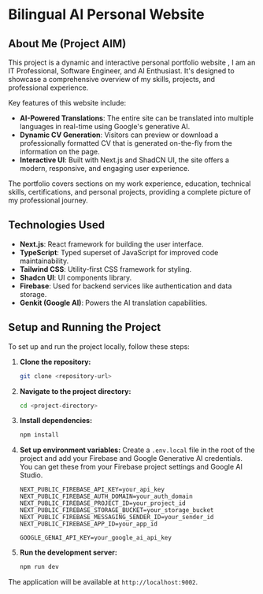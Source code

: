 # Bilingual AI Personal Website

## About Me (Project AIM)

This project is a dynamic and interactive personal portfolio website , I am an IT Professional, Software Engineer, and AI Enthusiast. It's designed to showcase a comprehensive overview of my skills, projects, and professional experience.

Key features of this website include:
-   **AI-Powered Translations**: The entire site can be translated into multiple languages in real-time using Google's generative AI.
-   **Dynamic CV Generation**: Visitors can preview or download a professionally formatted CV that is generated on-the-fly from the information on the page.
-   **Interactive UI**: Built with Next.js and ShadCN UI, the site offers a modern, responsive, and engaging user experience.

The portfolio covers sections on my work experience, education, technical skills, certifications, and personal projects, providing a complete picture of my professional journey.

## Technologies Used

- **Next.js**: React framework for building the user interface.
- **TypeScript**: Typed superset of JavaScript for improved code maintainability.
- **Tailwind CSS**: Utility-first CSS framework for styling.
- **Shadcn UI**: UI components library.
- **Firebase**: Used for backend services like authentication and data storage.
- **Genkit (Google AI)**: Powers the AI translation capabilities.

## Setup and Running the Project

To set up and run the project locally, follow these steps:
1. **Clone the repository:**
   ```bash
   git clone <repository-url>
   ```
2. **Navigate to the project directory:**
   ```bash
   cd <project-directory>
   ```
3. **Install dependencies:**
   ```bash
   npm install
   ```
4. **Set up environment variables:**
   Create a `.env.local` file in the root of the project and add your Firebase and Google Generative AI credentials. You can get these from your Firebase project settings and Google AI Studio.
   ```
   NEXT_PUBLIC_FIREBASE_API_KEY=your_api_key
   NEXT_PUBLIC_FIREBASE_AUTH_DOMAIN=your_auth_domain
   NEXT_PUBLIC_FIREBASE_PROJECT_ID=your_project_id
   NEXT_PUBLIC_FIREBASE_STORAGE_BUCKET=your_storage_bucket
   NEXT_PUBLIC_FIREBASE_MESSAGING_SENDER_ID=your_sender_id
   NEXT_PUBLIC_FIREBASE_APP_ID=your_app_id
   
   GOOGLE_GENAI_API_KEY=your_google_ai_api_key
   ```
5. **Run the development server:**
   ```bash
   npm run dev
   ```

The application will be available at `http://localhost:9002`.
